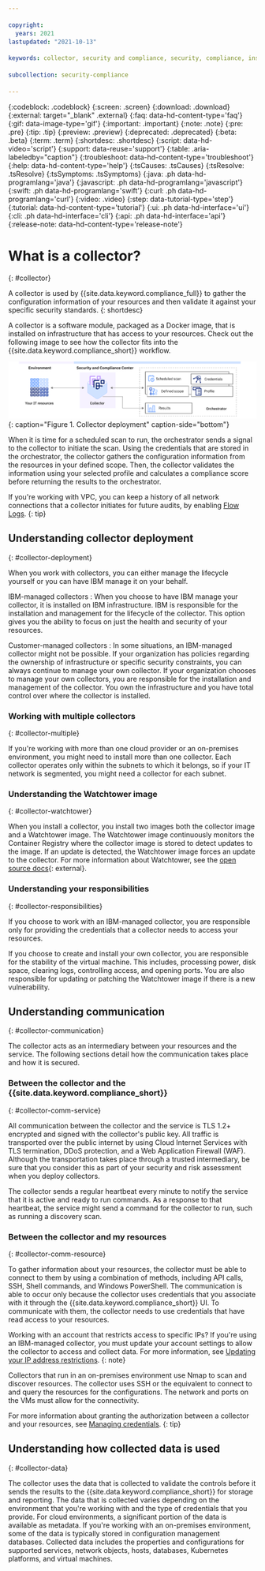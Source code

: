 ```yaml
---

copyright:
  years: 2021
lastupdated: "2021-10-13"

keywords: collector, security and compliance, security, compliance, install, resource monitoring, configuration monitoring, security, approve collector, register collector, use credentials

subcollection: security-compliance

---
```


{:codeblock: .codeblock}
{:screen: .screen}
{:download: .download}
{:external: target="_blank" .external}
{:faq: data-hd-content-type='faq'}
{:gif: data-image-type='gif'}
{:important: .important}
{:note: .note}
{:pre: .pre}
{:tip: .tip}
{:preview: .preview}
{:deprecated: .deprecated}
{:beta: .beta}
{:term: .term}
{:shortdesc: .shortdesc}
{:script: data-hd-video='script'}
{:support: data-reuse='support'}
{:table: .aria-labeledby="caption"}
{:troubleshoot: data-hd-content-type='troubleshoot'}
{:help: data-hd-content-type='help'}
{:tsCauses: .tsCauses}
{:tsResolve: .tsResolve}
{:tsSymptoms: .tsSymptoms}
{:java: .ph data-hd-programlang='java'}
{:javascript: .ph data-hd-programlang='javascript'}
{:swift: .ph data-hd-programlang='swift'}
{:curl: .ph data-hd-programlang='curl'}
{:video: .video}
{:step: data-tutorial-type='step'}
{:tutorial: data-hd-content-type='tutorial'}
{:ui: .ph data-hd-interface='ui'}
{:cli: .ph data-hd-interface='cli'}
{:api: .ph data-hd-interface='api'}
{:release-note: data-hd-content-type='release-note'}


# What is a collector?
{: #collector}

A collector is used by {{site.data.keyword.compliance_full}} to gather the configuration information of your resources and then validate it against your specific security standards. 
{: shortdesc}

A collector is a software module, packaged as a Docker image, that is installed on infrastructure that has access to your resources. Check out the following image to see how the collector fits into the {{site.data.keyword.compliance_short}} workflow.

![The image shows the set up of a collector.](images/collector.svg){: caption="Figure 1. Collector deployment" caption-side="bottom"}

When it is time for a scheduled scan to run, the orchestrator sends a signal to the collector to initiate the scan. Using the credentials that are stored in the orchestrator, the collector gathers the configuration information from the resources in your defined scope. Then, the collector validates the information using your selected profile and calculates a compliance score before returning the results to the orchestrator.

If you're working with VPC, you can keep a history of all network connections that a collector initiates for future audits, by enabling [Flow Logs](/docs/vpc?topic=vpc-ordering-flow-log-collector).
{: tip}


## Understanding collector deployment
{: #collector-deployment}


When you work with collectors, you can either manage the lifecycle yourself or you can have IBM manage it on your behalf.


IBM-managed collectors
:   When you choose to have IBM manage your collector, it is installed on IBM infrastructure. IBM is responsible for the installation and management for the lifecycle of the collector. This option gives you the ability to focus on just the health and security of your resources.</dd>

Customer-managed collectors
:  In some situations, an IBM-managed collector might not be possible. If your organization has policies regarding the ownership of infrastructure or specific security constraints, you can always continue to manage your own collector. If your organization chooses to manage your own collectors, you are responsible for the installation and management of the collector. You own the infrastructure and you have total control over where the collector is installed.

### Working with multiple collectors
{: #collector-multiple}

If you're working with more than one cloud provider or an on-premises environment, you might need to install more than one collector. Each collector operates only within the subnets to which it belongs, so if your IT network is segmented, you might need a collector for each subnet.

### Understanding the Watchtower image
{: #collector-watchtower}

When you install a collector, you install two images both the collector image and a Watchtower image. The Watchtower image continuously monitors the Container Registry where the collector image is stored to detect updates to the image. If an update is detected, the Watchtower image forces an update to the collector. For more information about Watchtower, see the [open source docs](https://github.com/containrrr/watchtower){: external}.



### Understanding your responsibilities
{: #collector-responsibilities}

If you choose to work with an IBM-managed collector, you are responsible only for providing the credentials that a collector needs to access your resources.

If you choose to create and install your own collector, you are responsible for the stability of the virtual machine. This includes, processing power, disk space, clearing logs, controlling access, and opening ports. You are also responsible for updating or patching the Watchtower image if there is a new vulnerability.



## Understanding communication
{: #collector-communication}

The collector acts as an intermediary between your resources and the service. The following sections detail how the communication takes place and how it is secured.


### Between the collector and the {{site.data.keyword.compliance_short}}
{: #collector-comm-service}

All communication between the collector and the service is TLS 1.2+ encrypted and signed with the collector's public key. All traffic is transported over the public internet by using Cloud Internet Services with TLS termination, DDoS protection, and a Web Application Firewall (WAF). Although the transportation takes place through a trusted intermediary, be sure that you consider this as part of your security and risk assessment when you deploy collectors.

The collector sends a regular heartbeat every minute to notify the service that it is active and ready to run commands. As a response to that heartbeat, the service might send a command for the collector to run, such as running a discovery scan.

### Between the collector and my resources
{: #collector-comm-resource}

To gather information about your resources, the collector must be able to connect to them by using a combination of methods, including API calls, SSH, Shell commands, and Windows PowerShell. The communication is able to occur only because the collector uses credentials that you associate with it through the {{site.data.keyword.compliance_short}} UI. To communicate with them, the collector needs to use credentials that have read access to your resources.

Working with an account that restricts access to specific IPs? If you're using an IBM-managed collector, you must update your account settings to allow the collector to access and collect data. For more information, see [Updating your IP address restrictions](/docs/security-compliance?topic=security-compliance-ibm-collector#before-collector-ip-address).
{: note}

Collectors that run in an on-premises environment use Nmap to scan and discover resources. The collector uses SSH or the equivalent to connect to and query the resources for the configurations. The network and ports on the VMs must allow for the connectivity.

For more information about granting the authorization between a collector and your resources, see [Managing credentials](/docs/security-compliance?topic=security-compliance-credentials).
{: tip}



## Understanding how collected data is used
{: #collector-data}

The collector uses the data that is collected to validate the controls before it sends the results to the {{site.data.keyword.compliance_short}} for storage and reporting. The data that is collected varies depending on the environment that you're working with and the type of credentials that you provide. For cloud environments, a significant portion of the data is available as metadata. If you're working with an on-premises environment, some of the data is typically stored in configuration management databases. Collected data includes the properties and configurations for supported services, network objects, hosts, databases, Kubernetes platforms, and virtual machines. 


